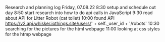 Research and planning log
Friday, 07.08.22
8:30 setup and schedule out day
8:50 start research into how to do api calls in JavaScript
9:30 read about API for Litter Robot (cat toilet)
10:00 found API https://v2.api.whisker.iothings.site/users/' + self._user_id + '/robots'
10:30 searching for the pictures for the html webpage
11:00 looking at css styles for the htmp webpage